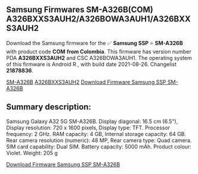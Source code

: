 <h2>Samsung Firmwares SM-A326B(COM) A326BXXS3AUH2/A326BOWA3AUH1/A326BXXS3AUH2</h2>
Download the Samsung firmware for the ✅ <strong>Samsung SSP </strong> ⭐ <strong>SM-A326B</strong> with product code <strong>COM</strong> <strong> from Colombia</strong>. This firmware has version number PDA <strong>A326BXXS3AUH2</strong> and CSC A326BOWA3AUH1. The operating system of this firmware is Android R , with build date 2021-08-26. Changelist <strong>21878836</strong>.


[SM-A326B](https://samfirm.shop/samsung/model/SM-A326B)
[A326BXXS3AUH2](https://samfirm.shop/samsung/pda/A326BXXS3AUH2)
[Download Firmware Samsung SSP SM-A326B](https://samfirm.shop/samsung/firmware/453811)
<h2>Summary description:</h2>
<p>Samsung Galaxy A32 5G SM-A326B. Display diagonal: 16.5 cm (6.5"), Display resolution: 720 x 1600 pixels, Display type: TFT. Processor frequency: 2 GHz. RAM capacity: 4 GB, Internal storage capacity: 64 GB. Rear camera resolution (numeric): 48 MP, Rear camera type: Quad camera. SIM card capability: Dual SIM. Battery capacity: 5000 mAh. Product colour: Violet. Weight: 205 g</p>


[Download Firmware Samsung SSP SM-A326B](https://samfirm.shop/samsung/firmware/453811)
